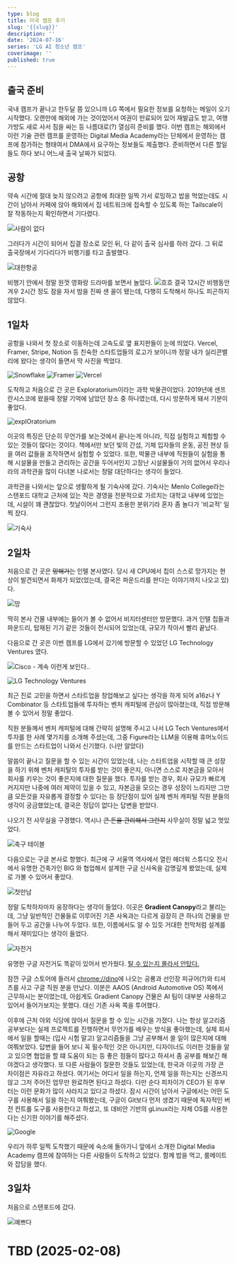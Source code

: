 ```yaml
---
type: blog
title: 미국 캠프 후기
slug: '{{slug}}'
description: ''
date: '2024-07-16'
series: 'LG AI 청소년 캠프'
coverimage: ''
published: true
---
```


## 출국 준비

국내 캠프가 끝나고 한두달 쯤 있으니까 LG 쪽에서 필요한 정보를 요청하는 메일이 오기 시작했다. 오랜만에 해외에 가는 것이었어서 여권이 만료되어 있어 재발급도 받고, 여행가방도 새로 사서 짐을 싸는 등 나름대로(?) 열심히 준비를 했다. 이번 캠프는 해외에서 이런 기술 관련 캠프를 운영하는 Digital Media Academy라는 단체에서 운영하는 캠프에 참가하는 형태여서 DMA에서 요구하는 정보들도 제출했다. 준비하면서 다른 할일들도 하다 보니 어느새 출국 날짜가 되었다.

## 공항

약속 시간에 절대 늦지 않으려고 공항에 최대한 일찍 가서 로밍하고 밥을 먹었는데도 시간이 남아서 카페에 앉아 해외에서 집 네트워크에 접속할 수 있도록 하는 Tailscale이 잘 작동하는지 확인하면서 기다렸다. 

![사람이 없다](/images/uploads/us-camp/IMG_8650.jpeg)

그러다가 시간이 되어서 집결 장소로 모인 뒤, 다 같이 출국 심사를 하러 갔다. 그 뒤로 출국장에서 기다리다가 비행기를 타고 출발했다. 

![대한항공](/images/uploads/us-camp/IMG_8658.jpeg)

비행기 안에서 정말 원껏 영화랑 드라마를 보면서 놀았다. 
![흐흐](/images/uploads/us-camp/IMG_8674.jpeg)
결국 12시간 비행동안 겨우 2시간 정도 잠을 자서 밤을 진짜 샌 꼴이 됐는데, 다행히 도착해서 하나도 피곤하지 않았다. 

## 1일차
공항을 나와서 첫 장소로 이동하는데 고속도로 옆 표지판들이 눈에 띄었다. Vercel, Framer, Stripe, Notion 등 친숙한 스타트업들의 로고가 보이니까 정말 내가 실리콘밸리에 왔다는 생각이 들면서 막 사진을 찍었다. 

![Snowflake](/images/uploads/us-camp/SCR-20250208-swdd.png)
![Framer](/images/uploads/us-camp/SCR-20250208-swjy.png)
![Vercel](/images/uploads/us-camp/SCR-20250208-swln.png)

도착하고 처음으로 간 곳은 Exploratorium이라는 과학 박물관이었다. 2019년에 샌프란시스코에 왔을때 정말 기억에 남았던 장소 중 하나였는데, 다시 방문하게 돼서 기분이 좋았다. 

![explOratorium](/images/uploads/us-camp/IMG_8694.jpeg)

이곳의 특징은 단순히 무언가를 보는것에서 끝나는게 아니라, 직접 실험하고 체험할 수 있는 것들이 많다는 것이다. 책에서만 보던 빛의 간섭, 기체 입자들의 운동, 공진 현상 등을 여러 값들을 조작하면서 실험할 수 있었다. 또한, 박물관 내부에 직원들이 실험을 통해 시설물을 만들고 관리하는 공간을 두어서인지 고장난 시설물들이 거의 없어서 우리나라의 과학관을 많이 다녀본 나로서는 정말 대단하다는 생각이 들었다. 

과학관을 나와서는 앞으로 생활하게 될 기숙사에 갔다. 기숙사는 Menlo College라는 스탠포드 대학교 근처에 있는 작은 경영을 전문적으로 가르치는 대학교 내부에 있었는데, 시설이 꽤 괜찮았다. 첫날이어서 그런지 조용한 분위기라 혼자 좀 놀다가 '비교적' 일찍 잤다. 

![기숙사](/images/uploads/us-camp/IMG_8729.jpeg)

## 2일차

처음으로 간 곳은 ~~망해가는~~ 인텔 본사였다. 당시 새 CPU에서 칩이 스스로 망가지는 현상이 발견되면서 화제가 되었(었는데, 결국은 파운드리를 판다는 이야기까지 나오고 있)다. 

![망](/images/uploads/us-camp/IMG_8730.jpeg)

딱히 본사 건물 내부에는 들어가 볼 수 없어서 비지터센터만 방문했다. 과거 인텔 칩들과 파운드리, 탑재된 기기 같은 것들이 전시되어 있었는데, 규모가 작아서 빨리 끝났다. 

다음으로 간 곳은 이번 캠프를 LG에서 갔기에 방문할 수 있었던 LG Technology Ventures 였다. 

![Cisco - 계속 이런게 보인다..](/images/uploads/us-camp/moving-to-lg-vc.png)

![LG Technology Ventures](/images/uploads/us-camp/IMG_8743.jpeg)

최근 진로 고민을 하면서 스타트업을 창업해보고 싶다는 생각을 하게 되어 a16z나 Y Combinator 등 스타트업들에 투자하는 벤처 캐피털에 관심이 많아졌는데, 직접 방문해 볼 수 있어서 정말 좋았다. 

직원 분들께서 벤처 캐피털에 대해 간략히 설명해 주시고 나서 LG Tech Ventures에서 투자를 한 사례 몇가지를 소개해 주셨는데, 그중 Figure라는 LLM을 이용해 휴머노이드를 만드는 스타트업이 나와서 신기했다. (나만 알았다) 

말씀이 끝나고 질문을 할 수 있는 시간이 있었는데, 나는 스타트업을 시작할 때 큰 성장을 하기 위해 벤처 캐피탈의 투자를 받는 것이 좋은지, 아니면 스스로 자본금을 모아서 회사를 키우는 것이 좋은지에 대한 질문을 했다. 투자를 받는 경우, 회사 규모가 빠르게 커지지만 나중에 여러 제약이 있을 수 있고, 자본금을 모으는 경우 성장이 느리지만 그만큼 모든것을 자유롭게 결정할 수 있다는 등 장단점이 있어 실제 벤처 캐피털 직원 분들의 생각이 궁금했었는데, 결국은 정답이 없다는 답변을 받았다. 

나오기 전 사무실을 구경했다. 역시나 ~~큰 돈을 관리해서 그런지~~ 사무실이 정말 넓고 멋있었다. 

![축구 테이블](/images/uploads/us-camp/IMG_8747.jpeg)

다음으로는 구글 본사로 향했다. 최근에 구 서울역 역사에서 열린 헤더윅 스튜디오 전시에서 유명한 건축가인 BIG 와 협업해서 설계한 구글 신사옥을 감명깊게 봤었는데, 실제로 가볼 수 있어서 좋았다. 

![첫만남](/images/uploads/us-camp/IMG_8750.jpeg)

정말 도착하자마자 웅장하다는 생각이 들었다. 이곳은 **Gradient Canopy**라고 불리는데, 그냥 일반적인 건물들로 이루어진 기존 사옥과는 다르게 굉장히 큰 하나의 건물을 만들어 두고 공간을 나누어 두었다. 또한, 이름에서도 알 수 있듯 거대한 천막처럼 설계를 해서 재미있다는 생각이 들었다. 

![자전거](/images/uploads/us-camp/IMG_8753.jpeg)

유명한 구글 자전거도 똑같이 있어서 반가웠다. [탈 수 있는지 몰라서 안탔다.](/blog/us-camp#tbd-2025-02-08) 

잠깐 구글 스토어에 들러서 [chrome://dino](chrome://dino)에 나오는 공룡과 선인장 피규어(?)와 티셔츠를 사고 구글 직원 분을 만났다. 이분은 AAOS (Android Automotive OS) 쪽에서 근무하시는 분이었는데, 아쉽게도 Gradient Canopy 건물은 AI 팀이 대부분 사용하고 있어서 들어가보지는 못했다. 대신 기존 사옥 쪽을 투어했다. 

이후에 근처 야외 식당에 앉아서 질문을 할 수 있는 시간을 가졌다. 나는 항상 알고리즘 공부보다는 실제 프로젝트를 진행하면서 무언가를 배우는 방식을 좋아했는데, 실제 회사에서 일을 할때는 (입사 시험 말고) 알고리즘들을 그냥 공부해서 쓸 일이 많은지에 대해 여쭤보았다. 답변을 들어 보니 꼭 필수적인 것은 아니지만, 디자이너도 이러한 것들을 알고 있으면 협업을 할 떄 도움이 되는 등 좋은 점들이 많다고 하셔서 좀 공부를 해보긴 해야겠다고 생각했다. 또 다른 사람들이 질문한 것들도 있었는데, 한국과 이곳의 가장 큰 차이점은 자유라고 하셨다. 여기서는 어디서 일을 하는지, 언제 일을 하는지는 신경쓰지 않고 그저 주어진 업무만 완료하면 된다고 하셨다. 다만 순다 피차이가 CEO가 된 후부터는 이런 문화가 많이 사라지고 있다고 하셨다. 잠시 시간이 남아서 구글에서는 어떤 도구를 사용해서 일을 하는지 여쭤봤는데, 구글이 Git보다 먼저 생겼기 때문에 독자적인 버전 컨트롤 도구를 사용한다고 하셨고, 또 데비안 기반의 gLinux라는 자체 OS를 사용한다는 신기한 이야기를 해주셨다. 

![Google](/images/uploads/us-camp/19E4FEB2-0A59-4032-853B-0C274D67FAF0_1_105_c.jpeg)

우리가 하루 일찍 도착했기 때문에 숙소에 돌아가니 앞에서 소개한 Digital Media Academy 캠프에 참여하는 다른 사람들이 도착하고 있었다. 함께 밥을 먹고, 룸메이트와 잡담을 했다. 

## 3일차

처음으로 스탠포드에 갔다. 

![예쁘다](/images/uploads/us-camp/IMG_8798.jpeg)














# TBD (2025-02-08)